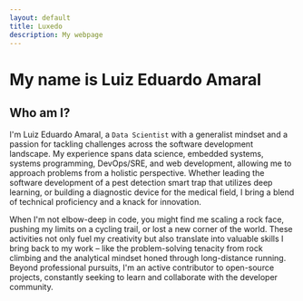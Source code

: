 ```yaml
---
layout: default
title: Luxedo
description: My webpage
---
```

# My name is Luiz Eduardo Amaral
## Who am I?
I'm Luiz Eduardo Amaral, a `Data Scientist` with a generalist mindset and a passion
for tackling challenges across the software development landscape.  My experience spans
data science, embedded systems, systems programming, DevOps/SRE, and web development,
allowing me to approach problems from a holistic perspective.  Whether leading the
software development of a pest detection smart trap that utilizes deep learning, or
building a diagnostic device for the medical field, I bring a blend of technical 
proficiency and a knack for innovation.

When I'm not elbow-deep in code, you might find me scaling a rock face, pushing my 
limits on a cycling trail, or lost a new corner of the world.  These activities not only 
fuel my creativity  but also translate into valuable skills I bring back to my work – 
like the problem-solving tenacity from rock climbing and the analytical mindset honed 
through long-distance running.  Beyond professional pursuits, I'm an active contributor 
to open-source projects, constantly seeking to learn and collaborate with the developer 
community.
